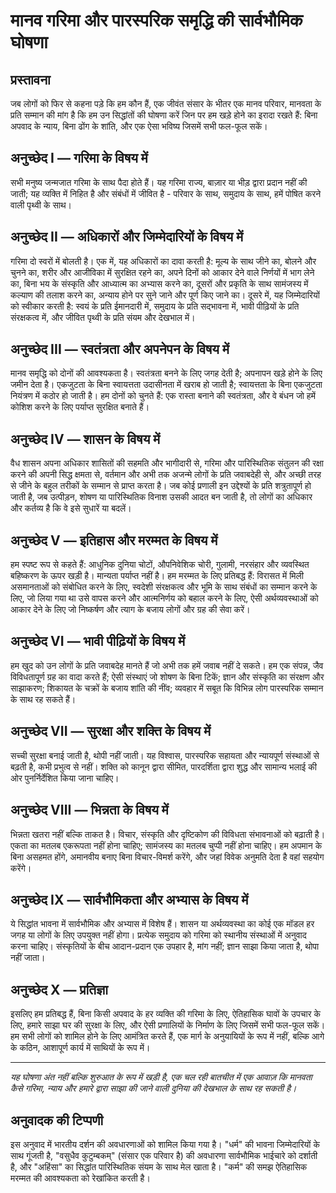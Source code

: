 # मानव गरिमा और पारस्परिक समृद्धि की सार्वभौमिक घोषणा

## प्रस्तावना

जब लोगों को फिर से कहना पड़े कि हम कौन हैं, एक जीवंत संसार के भीतर एक मानव परिवार, मानवता के प्रति सम्मान की मांग है कि हम उन सिद्धांतों की घोषणा करें जिन पर हम खड़े होने का इरादा रखते हैं: बिना अपवाद के न्याय, बिना ढोंग के शांति, और एक ऐसा भविष्य जिसमें सभी फल-फूल सकें।

## अनुच्छेद I — गरिमा के विषय में

सभी मनुष्य जन्मजात गरिमा के साथ पैदा होते हैं। यह गरिमा राज्य, बाज़ार या भीड़ द्वारा प्रदान नहीं की जाती; यह व्यक्ति में निहित है और संबंधों में जीवित है - परिवार के साथ, समुदाय के साथ, हमें पोषित करने वाली पृथ्वी के साथ।

## अनुच्छेद II — अधिकारों और जिम्मेदारियों के विषय में

गरिमा दो स्वरों में बोलती है। एक में, यह अधिकारों का दावा करती है: मूल्य के साथ जीने का, बोलने और चुनने का, शरीर और आजीविका में सुरक्षित रहने का, अपने दिनों को आकार देने वाले निर्णयों में भाग लेने का, बिना भय के संस्कृति और आध्यात्म का अभ्यास करने का, दूसरों और प्रकृति के साथ सामंजस्य में कल्याण की तलाश करने का, अन्याय होने पर सुने जाने और पूर्ण किए जाने का। दूसरे में, यह जिम्मेदारियों को स्वीकार करती है: स्वयं के प्रति ईमानदारी में, समुदाय के प्रति सद्भावना में, भावी पीढ़ियों के प्रति संरक्षकत्व में, और जीवित पृथ्वी के प्रति संयम और देखभाल में।

## अनुच्छेद III — स्वतंत्रता और अपनेपन के विषय में

मानव समृद्धि को दोनों की आवश्यकता है। स्वतंत्रता बनने के लिए जगह देती है; अपनापन खड़े होने के लिए जमीन देता है। एकजुटता के बिना स्वायत्तता उदासीनता में खराब हो जाती है; स्वायत्तता के बिना एकजुटता नियंत्रण में कठोर हो जाती है। हम दोनों को चुनते हैं: एक रास्ता बनाने की स्वतंत्रता, और वे बंधन जो हमें कोशिश करने के लिए पर्याप्त सुरक्षित बनाते हैं।

## अनुच्छेद IV — शासन के विषय में

वैध शासन अपना अधिकार शासितों की सहमति और भागीदारी से, गरिमा और पारिस्थितिक संतुलन की रक्षा करने की अपनी सिद्ध क्षमता से, वर्तमान और अभी तक अजन्मे लोगों के प्रति जवाबदेही से, और अच्छी तरह से जीने के बहुल तरीकों के सम्मान से प्राप्त करता है। जब कोई प्रणाली इन उद्देश्यों के प्रति शत्रुतापूर्ण हो जाती है, जब उत्पीड़न, शोषण या पारिस्थितिक विनाश उसकी आदत बन जाती है, तो लोगों का अधिकार और कर्तव्य है कि वे इसे सुधारें या बदलें।

## अनुच्छेद V — इतिहास और मरम्मत के विषय में

हम स्पष्ट रूप से कहते हैं: आधुनिक दुनिया चोटों, औपनिवेशिक चोरी, गुलामी, नरसंहार और व्यवस्थित बहिष्करण के ऊपर खड़ी है। मान्यता पर्याप्त नहीं है। हम मरम्मत के लिए प्रतिबद्ध हैं: विरासत में मिली असमानताओं को संबोधित करने के लिए, स्वदेशी संरक्षकत्व और भूमि के साथ संबंधों का सम्मान करने के लिए, जो लिया गया था उसे वापस करने और आत्मनिर्णय को बहाल करने के लिए, ऐसी अर्थव्यवस्थाओं को आकार देने के लिए जो निष्कर्षण और त्याग के बजाय लोगों और ग्रह की सेवा करें।

## अनुच्छेद VI — भावी पीढ़ियों के विषय में

हम खुद को उन लोगों के प्रति जवाबदेह मानते हैं जो अभी तक हमें जवाब नहीं दे सकते। हम एक संपन्न, जैव विविधतापूर्ण ग्रह का वादा करते हैं; ऐसी संस्थाएं जो शोषण के बिना टिकें; ज्ञान और संस्कृति का संरक्षण और साझाकरण; शिकायत के चक्रों के बजाय शांति की नींव; व्यवहार में सबूत कि विभिन्न लोग पारस्परिक सम्मान के साथ रह सकते हैं।

## अनुच्छेद VII — सुरक्षा और शक्ति के विषय में

सच्ची सुरक्षा बनाई जाती है, थोपी नहीं जाती। यह विश्वास, पारस्परिक सहायता और न्यायपूर्ण संस्थाओं से बढ़ती है, कभी प्रभुत्व से नहीं। शक्ति को कानून द्वारा सीमित, पारदर्शिता द्वारा शुद्ध और सामान्य भलाई की ओर पुनर्निर्देशित किया जाना चाहिए।

## अनुच्छेद VIII — भिन्नता के विषय में

भिन्नता खतरा नहीं बल्कि ताकत है। विचार, संस्कृति और दृष्टिकोण की विविधता संभावनाओं को बढ़ाती है। एकता का मतलब एकरूपता नहीं होना चाहिए; सामंजस्य का मतलब चुप्पी नहीं होना चाहिए। हम अपमान के बिना असहमत होंगे, अमानवीय बनाए बिना विचार-विमर्श करेंगे, और जहां विवेक अनुमति देता है वहां सहयोग करेंगे।

## अनुच्छेद IX — सार्वभौमिकता और अभ्यास के विषय में

ये सिद्धांत भावना में सार्वभौमिक और अभ्यास में विशेष हैं। शासन या अर्थव्यवस्था का कोई एक मॉडल हर जगह या लोगों के लिए उपयुक्त नहीं होगा। प्रत्येक समुदाय को गरिमा को स्थानीय संस्थाओं में अनुवाद करना चाहिए। संस्कृतियों के बीच आदान-प्रदान एक उपहार है, मांग नहीं; ज्ञान साझा किया जाता है, थोपा नहीं जाता।

## अनुच्छेद X — प्रतिज्ञा

इसलिए हम प्रतिबद्ध हैं, बिना किसी अपवाद के हर व्यक्ति की गरिमा के लिए, ऐतिहासिक घावों के उपचार के लिए, हमारे साझा घर की सुरक्षा के लिए, और ऐसी प्रणालियों के निर्माण के लिए जिसमें सभी फल-फूल सकें। हम सभी लोगों को शामिल होने के लिए आमंत्रित करते हैं, एक मार्ग के अनुयायियों के रूप में नहीं, बल्कि आगे के कठिन, आशापूर्ण कार्य में साथियों के रूप में।

---

*यह घोषणा अंत नहीं बल्कि शुरुआत के रूप में खड़ी है, एक चल रही बातचीत में एक आवाज़ कि मानवता कैसे गरिमा, न्याय और हमारे द्वारा साझा की जाने वाली दुनिया की देखभाल के साथ रह सकती है।*

## अनुवादक की टिप्पणी

इस अनुवाद में भारतीय दर्शन की अवधारणाओं को शामिल किया गया है। "धर्म" की भावना जिम्मेदारियों के साथ गूंजती है, "वसुधैव कुटुम्बकम्" (संसार एक परिवार है) की अवधारणा सार्वभौमिक भाईचारे को दर्शाती है, और "अहिंसा" का सिद्धांत पारिस्थितिक संयम के साथ मेल खाता है। "कर्म" की समझ ऐतिहासिक मरम्मत की आवश्यकता को रेखांकित करती है।